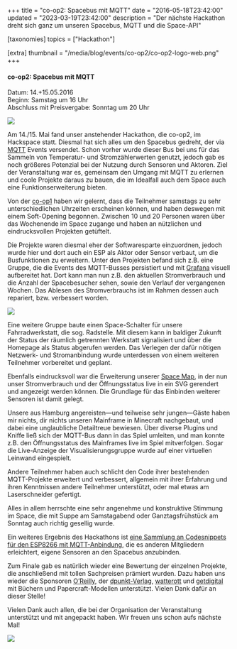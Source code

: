 +++
title = "co-op2: Spacebus mit MQTT"
date = "2016-05-18T23:42:00"
updated = "2023-03-19T23:42:00"
description = "Der nächste Hackathon dreht sich ganz um unseren Spacebus, MQTT und die Space-API"

[taxonomies]
topics = ["Hackathon"]

[extra]
thumbnail = "/media/blog/events/co-op2/co-op2-logo-web.png"
+++

#### co-op2: Spacebus mit MQTT

Datum: 14.+15.05.2016  
Beginn: Samstag um 16 Uhr  
Abschluss mit Preisvergabe: Sonntag um 20 Uhr

![](/media/blog/events/co-op2/co-op2-logo-web.png)

Am 14./15. Mai fand unser anstehender Hackathon, die co-op2, im Hackspace statt. Diesmal hat sich alles um den Spacebus
gedreht, der via [MQTT](https://mqtt.org) Events versendet. Schon vorher wurde dieser Bus bei
uns für das Sammeln von Temperatur- und Stromzählerwerten genutzt, jedoch gab es noch größeres Potenzial bei der Nutzung
durch Sensoren und Aktoren. Ziel der Veranstaltung war es, gemeinsam den Umgang mit MQTT zu erlernen und coole Projekte
daraus zu bauen, die im Idealfall auch dem Space auch eine Funktionserweiterung bieten.

Von der [co-op1](@/blog/events/2016-02-08-co-op1.md) haben wir gelernt, dass die Teilnehmer samstags zu sehr
unterschiedlichen Uhrzeiten erscheinen können, und haben deswegen mit einem Soft-Opening begonnen. Zwischen 10 und 20
Personen waren über das Wochenende im Space zugange und haben an nützlichen und eindrucksvollen Projekten getüftelt.

Die Projekte waren diesmal eher der Softwaresparte einzuordnen, jedoch wurde hier und dort auch ein ESP als Aktor oder
Sensor verbaut, um die Busfunktionen zu erweitern. Unter den Projekten befand sich z.B. eine Gruppe, die die Events des
MQTT-Busses persistiert und mit [Grafana](https://grafana.org) visuell aufbereitet hat. Dort kann man nun z.B. den
aktuellen Stromverbrauch und die Anzahl der Spacebesucher sehen, sowie den Verlauf der vergangenen Wochen. Das
Ablesen des Stromverbrauchs ist im Rahmen dessen auch repariert, bzw. verbessert worden.

![](/media/blog/events/co-op2/co-op2-hacking.jpg)

Eine weitere Gruppe baute einen Space-Schalter für unsere Fahrradwerkstatt, die sog. Radstelle. Mit diesem kann in
baldiger Zukunft der Status der räumlich getrennten Werkstatt signalisiert und über die Homepage als Status abgerufen
werden. Das Verlegen der dafür nötigen Netzwerk- und Stromanbindung wurde unterdessen von einem weiteren Teilnehmer
vorbereitet und geplant.

Ebenfalls eindrucksvoll war die Erweiterung unserer [Space Map](http://map.ktt-ol.de/), in der nun unser
Stromverbrauch und der Öffnungsstatus live in ein SVG gerendert und angezeigt werden können. Die Grundlage für das
Einbinden weiterer Sensoren ist damit gelegt.

Unsere aus Hamburg angereisten&mdash;und teilweise sehr jungen&mdash;Gäste haben mir nichts, dir nichts unseren
Mainframe in Minecraft nachgebaut, und dabei eine unglaubliche Detailtreue
bewiesen. Über diverse Plugins und Kniffe ließ sich der MQTT-Bus dann in das Spiel umleiten, und man konnte z.B. den
Öffnungsstatus des Mainframes live im Spiel mitverfolgen. Sogar die Live-Anzeige der Visualisierungsgruppe wurde auf
einer virtuellen Leinwand eingespielt.

Andere Teilnehmer haben auch schlicht den Code ihrer bestehenden MQTT-Projekte erweitert und verbessert, allgemein mit
ihrer Erfahrung und ihren Kenntnissen andere Teilnehmer unterstützt, oder mal etwas am Laserschneider gefertigt.

Alles in allem herrschte eine sehr angenehme und konstruktive Stimmung im Space, die mit Suppe am Samstagabend oder
Ganztagsfrühstück am Sonntag auch richtig gesellig wurde.

Ein weiteres Ergebnis des Hackathons
ist [eine Sammlung an Codesnippets für den ESP8266 mit MQTT-Anbindung](https://github.com/ktt-ol/esp-mqtt-nodes), die es
anderen Mitgliedern erleichtert, eigene Sensoren an den Spacebus anzubinden.

Zum Finale gab es natürlich wieder eine Bewertung der einzelnen Projekte, die anschließend mit tollen Sachpreisen
prämiert wurden. Dazu haben uns wieder die Sponsoren [O’Reilly](http://www.oreilly.de/),
der [dpunkt-Verlag](http://www.dpunkt.de/), [watterott](http://www.watterott.com/)
und [getdigital](https://www.getdigital.de/) mit Büchern und Papercraft-Modellen unterstützt. Vielen Dank
dafür an dieser Stelle!

Vielen Dank auch allen, die bei der Organisation der Veranstaltung unterstützt und mit angepackt haben. Wir freuen uns
schon aufs nächste Mal!

![](/media/blog/events/co-op2/co-op2-winners.jpg)

[//]: # (TODO: Add image gallery)
